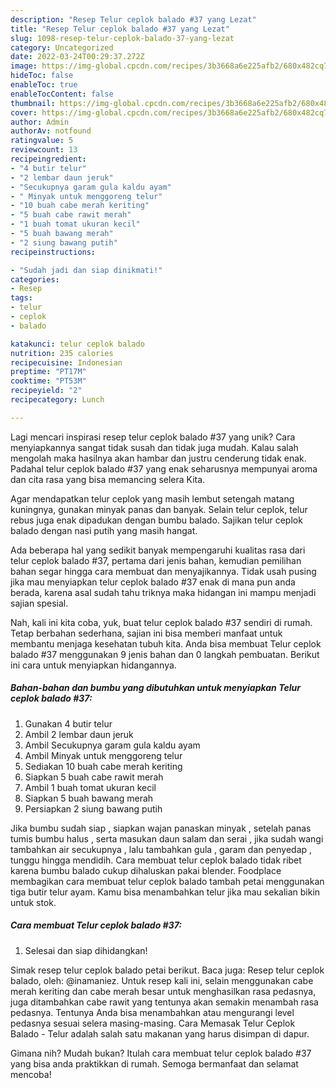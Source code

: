 ```yaml
---
description: "Resep Telur ceplok balado #37 yang Lezat"
title: "Resep Telur ceplok balado #37 yang Lezat"
slug: 1098-resep-telur-ceplok-balado-37-yang-lezat
category: Uncategorized
date: 2022-03-24T00:29:37.272Z
image: https://img-global.cpcdn.com/recipes/3b3668a6e225afb2/680x482cq70/telur-ceplok-balado-37-foto-resep-utama.jpg
hideToc: false
enableToc: true
enableTocContent: false
thumbnail: https://img-global.cpcdn.com/recipes/3b3668a6e225afb2/680x482cq70/telur-ceplok-balado-37-foto-resep-utama.jpg
cover: https://img-global.cpcdn.com/recipes/3b3668a6e225afb2/680x482cq70/telur-ceplok-balado-37-foto-resep-utama.jpg
author: Admin
authorAv: notfound
ratingvalue: 5
reviewcount: 13
recipeingredient:
- "4 butir telur"
- "2 lembar daun jeruk"
- "Secukupnya garam gula kaldu ayam"
- " Minyak untuk menggoreng telur"
- "10 buah cabe merah keriting"
- "5 buah cabe rawit merah"
- "1 buah tomat ukuran kecil"
- "5 buah bawang merah"
- "2 siung bawang putih"
recipeinstructions:

- "Sudah jadi dan siap dinikmati!"
categories:
- Resep
tags:
- telur
- ceplok
- balado

katakunci: telur ceplok balado 
nutrition: 235 calories
recipecuisine: Indonesian
preptime: "PT17M"
cooktime: "PT53M"
recipeyield: "2"
recipecategory: Lunch

---
```





Lagi mencari inspirasi resep telur ceplok balado #37 yang unik? Cara menyiapkannya sangat tidak susah dan tidak juga mudah. Kalau salah mengolah maka hasilnya akan hambar dan justru cenderung tidak enak. Padahal telur ceplok balado #37 yang enak seharusnya mempunyai aroma dan cita rasa yang bisa memancing selera Kita.





Agar mendapatkan telur ceplok yang masih lembut setengah matang kuningnya, gunakan minyak panas dan banyak. Selain telur ceplok, telur rebus juga enak dipadukan dengan bumbu balado. Sajikan telur ceplok balado dengan nasi putih yang masih hangat.

Ada beberapa hal yang sedikit banyak mempengaruhi kualitas rasa dari telur ceplok balado #37, pertama dari jenis bahan, kemudian pemilihan bahan segar hingga cara membuat dan menyajikannya. Tidak usah pusing jika mau menyiapkan telur ceplok balado #37 enak di mana pun anda berada, karena asal sudah tahu triknya maka hidangan ini mampu menjadi sajian spesial.






Nah, kali ini kita coba, yuk, buat telur ceplok balado #37 sendiri di rumah. Tetap berbahan sederhana, sajian ini bisa memberi manfaat untuk membantu menjaga kesehatan tubuh kita. Anda bisa membuat Telur ceplok balado #37 menggunakan 9 jenis bahan dan 0 langkah pembuatan. Berikut ini cara untuk menyiapkan hidangannya.

<!--inarticleads1-->

##### Bahan-bahan dan bumbu yang dibutuhkan untuk menyiapkan Telur ceplok balado #37:

1. Gunakan 4 butir telur
1. Ambil 2 lembar daun jeruk
1. Ambil Secukupnya garam gula kaldu ayam
1. Ambil  Minyak untuk menggoreng telur
1. Sediakan 10 buah cabe merah keriting
1. Siapkan 5 buah cabe rawit merah
1. Ambil 1 buah tomat ukuran kecil
1. Siapkan 5 buah bawang merah
1. Persiapkan 2 siung bawang putih


Jika bumbu sudah siap , siapkan wajan panaskan minyak , setelah panas tumis bumbu halus , serta masukan daun salam dan serai , jika sudah wangi tambahkan air secukupnya , lalu tambahkan gula , garam dan penyedap , tunggu hingga mendidih. Cara membuat telur ceplok balado tidak ribet karena bumbu balado cukup dihaluskan pakai blender. Foodplace membagikan cara membuat telur ceplok balado tambah petai menggunakan tiga butir telur ayam. Kamu bisa menambahkan telur jika mau sekalian bikin untuk stok. 

<!--inarticleads2-->

##### Cara membuat Telur ceplok balado #37:


1. Selesai dan siap dihidangkan!

Simak resep telur ceplok balado petai berikut. Baca juga: Resep telur ceplok balado, oleh: @inamaniez. Untuk resep kali ini, selain menggunakan cabe merah keriting dan cabe merah besar untuk menghasilkan rasa pedasnya, juga ditambahkan cabe rawit yang tentunya akan semakin menambah rasa pedasnya. Tentunya Anda bisa menambahkan atau mengurangi level pedasnya sesuai selera masing-masing. Cara Memasak Telur Ceplok Balado - Telur adalah salah satu makanan yang harus disimpan di dapur. 

Gimana nih? Mudah bukan? Itulah cara membuat telur ceplok balado #37 yang bisa anda praktikkan di rumah. Semoga bermanfaat dan selamat mencoba!
